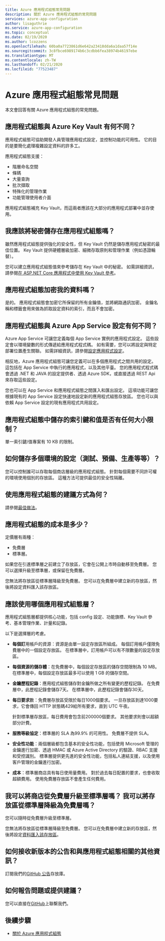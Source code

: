 ```yaml
---
title: Azure 應用程式組態常見問題
description: 關於 Azure 應用程式組態的常見問題
services: azure-app-configuration
author: lisaguthrie
ms.service: azure-app-configuration
ms.topic: conceptual
ms.date: 02/19/2020
ms.author: lcozzens
ms.openlocfilehash: 60ba0a7723861d6e642a23418dda6a1daa57f14e
ms.sourcegitcommit: 3c8fbce6989174b6c3cdbb6fea38974b46197ebe
ms.translationtype: MT
ms.contentlocale: zh-TW
ms.lasthandoff: 02/21/2020
ms.locfileid: "77523487"
---
```

# <a name="azure-app-configuration-faq"></a>Azure 應用程式組態常見問題

本文會回答有關 Azure 應用程式組態的常見問題。

## <a name="how-is-app-configuration-different-from-azure-key-vault"></a>應用程式組態與 Azure Key Vault 有何不同？

應用程式組態可協助開發人員管理應用程式設定，並控制功能的可用性。 它的目的是要簡化處理複雜設定資料的許多工。

應用程式組態支援：

- 階層命名空間
- 條碼
- 大量查詢
- 批次擷取
- 特殊化的管理作業
- 功能管理使用者介面

應用程式組態補充 Key Vault，而這兩者應該在大部分的應用程式部署中並存使用。

## <a name="should-i-store-secrets-in-app-configuration"></a>我應該將秘密儲存在應用程式組態嗎？

雖然應用程式組態提供強化的安全性，但 Key Vault 仍然是儲存應用程式秘密的最佳位置。 Key Vault 提供硬體層級加密、細微存取原則和管理作業（例如憑證輪替）。

您可以建立應用程式組態值來參考儲存在 Key Vault 中的秘密。 如需詳細資訊，請參閱[在 ASP.NET Core 應用程式中使用 Key Vault 參考](./use-key-vault-references-dotnet-core.md)。

## <a name="does-app-configuration-encrypt-my-data"></a>應用程式組態加密我的資料嗎？

是的。 應用程式組態會加密它所保留的所有金鑰值，並將網路通訊加密。 金鑰名稱和標籤會用來做為抓取設定資料的索引，而且不會加密。

## <a name="how-is-app-configuration-different-from-azure-app-service-settings"></a>應用程式組態與 Azure App Service 設定有何不同？

Azure App Service 可讓您定義每個 App Service 實例的應用程式設定。 這些設定會以環境變數的形式傳遞給應用程式程式碼。 如有需要，您可以將設定與特定部署位置產生關聯。 如需詳細資訊，請參閱[設定應用程式設定](/azure/app-service/configure-common#configure-app-settings)。

相反地，Azure 應用程式組態可讓您定義可以在多個應用程式之間共用的設定。 這包括在 App Service 中執行的應用程式，以及其他平臺。 您的應用程式程式碼會透過 .NET 和 JAVA 的設定提供者、透過 Azure SDK，或直接透過 REST Api 來存取這些設定。

您也可以在 App Service 和應用程式組態之間匯入和匯出設定。 這項功能可讓您根據現有的 App Service 設定快速地設定新的應用程式組態存放區。 您也可以與依賴 App Service 設定的現有應用程式共用設定。

## <a name="are-there-any-size-limitations-on-keys-and-values-stored-in-app-configuration"></a>應用程式組態中儲存的索引鍵和值是否有任何大小限制？

單一索引鍵/值專案有 10 KB 的限制。

## <a name="how-should-i-store-configurations-for-multiple-environments-test-staging-production-and-so-on"></a>如何儲存多個環境的設定（測試、預備、生產等等）？

您可以控制誰可以存取每個商店層級的應用程式組態。 針對每個需要不同許可權的環境使用個別的存放區。 這種方法可提供最佳的安全性隔離。

## <a name="what-are-the-recommended-ways-to-use-app-configuration"></a>使用應用程式組態的建議方式為何？

請參閱[最佳做法](./howto-best-practices.md)。

## <a name="how-much-does-app-configuration-cost"></a>應用程式組態的成本是多少？

定價層有兩種： 

- 免費層
- 標準層。

如果您在引進標準層之前建立了存放區，它會在公開上市時自動移至免費層。 您可以選擇升級至標準層，或保留在免費層。

您無法將存放區從標準層降級至免費層。 您可以在免費層中建立新的存放區，然後將設定資料匯入該存放區。

## <a name="which-app-configuration-tier-should-i-use"></a>應該使用哪個應用程式組態層？

應用程式組態層都提供核心功能，包括 config 設定、功能旗標、Key Vault 參考、基本管理作業、計量和記錄。

以下是選擇層的考慮。

- **每個訂**用帳戶的資源：資源是由單一設定存放區所組成。 每個訂用帳戶僅限免費層中的一個設定存放區。 在標準層中，訂用帳戶可以有不限數量的設定存放區。
- **每個資源的儲存體**：在免費層中，每個設定存放區的儲存空間限制為 10 MB。 在標準層中，每個設定存放區最多可以使用 1 GB 的儲存空間。
- **金鑰歷程記錄**：應用程式組態儲存對金鑰所做之所有變更的歷程記錄。 在免費層中，此歷程記錄會儲存7天。 在標準層中，此歷程記錄會儲存30天。
- **每日要求**數：免費層存放區受限於每日1000個要求。 一旦存放區到達1000要求，它會傳回 HTTP 狀態碼429給所有要求，直到 UTC 午夜。

    針對標準層存放區，每日費用會包含前200000個要求。 其他要求則會以超額部分計費。

- **服務等級協定**：標準層的 SLA 為99.9% 的可用性。 免費層不提供 SLA。
- **安全性功能**：兩個層級都包含基本的安全性功能，包括使用 Microsoft 管理的金鑰進行加密、透過 HMAC 或 Azure Active Directory 的驗證、RBAC 支援和受控識別。 標準層提供更先進的安全性功能，包括私人連結支援，以及使用客戶管理的金鑰進行加密。
- **成本**：標準層商店具有每日使用量費用。 對於過去每日配置的要求，也會收取超額費用。 使用免費層存放區不會產生任何費用。

## <a name="can-i-upgrade-a-store-from-the-free-tier-to-the-standard-tier-can-i-downgrade-a-store-from-the-standard-tier-to-the-free-tier"></a>我可以將商店從免費層升級至標準層嗎？ 我可以將存放區從標準層降級為免費層嗎？

您可以隨時從免費層升級至標準層。

您無法將存放區從標準層降級至免費層。 您可以在免費層中建立新的存放區，然後將設定[資料匯入該存放區](howto-import-export-data.md)。

## <a name="how-can-i-receive-announcements-on-new-releases-and-other-information-related-to-app-configuration"></a>如何接收新版本的公告和與應用程式組態相關的其他資訊？

訂閱我們的[GitHub 公告](https://github.com/Azure/AppConfiguration-Announcements)存放庫。

## <a name="how-can-i-report-an-issue-or-give-a-suggestion"></a>如何報告問題或提供建議？

您可以直接在[GitHub](https://github.com/Azure/AppConfiguration/issues)上聯繫我們。

## <a name="next-steps"></a>後續步驟

* [關於 Azure 應用程式組態](./overview.md)
